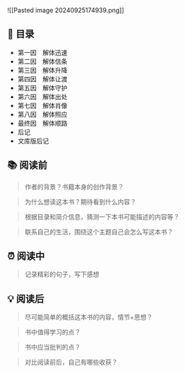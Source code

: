 ![[Pasted image 20240925174939.png]]
## 📑 目录
* 第一因　解体迅速  
* 第二因　解体信条  
* 第三因　解体升降  
* 第四因　解体让渡  
* 第五因　解体守护  
* 第六因　解体出处  
* 第七因　解体肖像  
* 第八因　解体照应  
* 最终因　解体顺路  
* 后记  
* 文库版后记
## 📚 阅读前
> 作者的背景？书籍本身的创作背景？

> 为什么想读这本书？期待看到什么内容？

> 根据目录和简介信息，猜测一下本书可能描述的内容等？

> 联系自己的生活，围绕这个主题自己会怎么写这本书？
## ⏰ 阅读中
> 记录精彩的句子，写下感想
##  💡 阅读后
> 尽可能简单的概括这本书的内容，情节+思想？

> 书中值得学习的点？

> 书中应当批判的点？

> 对比阅读前后，自己有哪些收获？ 
